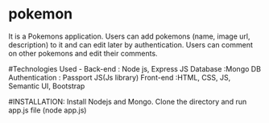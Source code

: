 # pokemon
 It is a Pokemons application. Users can add pokemons (name, image url, description) to it and can edit later by authentication. Users can comment on other pokemons and edit their comments.
 
#Technologies Used -
 Back-end : Node  js, Express JS
 Database :Mongo DB
 Authentication : Passport JS(Js library)
 Front-end :HTML, CSS, JS, Semantic UI, Bootstrap
 
#INSTALLATION:
 Install Nodejs and Mongo.
 Clone the directory and run app.js file (node app.js)
